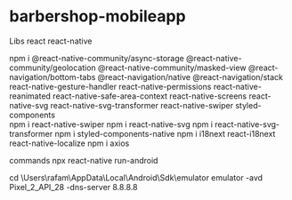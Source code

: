 # barbershop-mobileapp

Libs
react
    react-native

npm i @react-native-community/async-storage
    @react-native-community/geolocation
    @react-native-community/masked-view
    @react-navigation/bottom-tabs
    @react-navigation/native
    @react-navigation/stack    
    react-native-gesture-handler
    react-native-permissions
    react-native-reanimated
    react-native-safe-area-context
    react-native-screens
    react-native-svg
    react-native-svg-transformer
    react-native-swiper
    styled-components	
npm i react-native-swiper
npm i react-native-svg
npm i react-native-svg-transformer
npm i styled-components-native
npm i i18next react-i18next react-native-localize
npm i axios

commands
npx react-native run-android

cd \Users\rafam\AppData\Local\Android\Sdk\emulator
emulator -avd Pixel_2_API_28 -dns-server 8.8.8.8